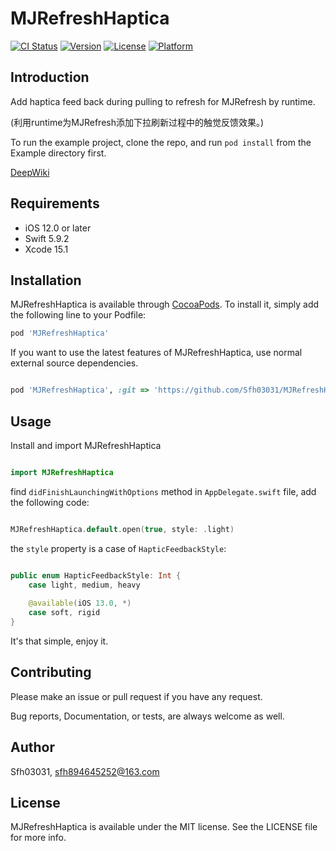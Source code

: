# MJRefreshHaptica

[![CI Status](https://img.shields.io/travis/Sfh03031/MJRefreshHaptica.svg?style=flat)](https://travis-ci.org/Sfh03031/MJRefreshHaptica)
[![Version](https://img.shields.io/cocoapods/v/MJRefreshHaptica.svg?style=flat)](https://cocoapods.org/pods/MJRefreshHaptica)
[![License](https://img.shields.io/cocoapods/l/MJRefreshHaptica.svg?style=flat)](https://cocoapods.org/pods/MJRefreshHaptica)
[![Platform](https://img.shields.io/cocoapods/p/MJRefreshHaptica.svg?style=flat)](https://cocoapods.org/pods/MJRefreshHaptica)

## Introduction

Add haptica feed back during pulling to refresh for MJRefresh by runtime.

(利用runtime为MJRefresh添加下拉刷新过程中的触觉反馈效果。)

To run the example project, clone the repo, and run `pod install` from the Example directory first.

[DeepWiki](https://deepwiki.com/Sfh03031/MJRefreshHaptica)

## Requirements

* iOS 12.0 or later
* Swift 5.9.2
* Xcode 15.1

## Installation

MJRefreshHaptica is available through [CocoaPods](https://cocoapods.org). To install
it, simply add the following line to your Podfile:

```ruby
pod 'MJRefreshHaptica'
```

If you want to use the latest features of MJRefreshHaptica, use normal external source dependencies.

```ruby

pod 'MJRefreshHaptica', :git => 'https://github.com/Sfh03031/MJRefreshHaptica.git'

```

## Usage

Install and import MJRefreshHaptica

```swift

import MJRefreshHaptica

```

find `didFinishLaunchingWithOptions` method in `AppDelegate.swift` file, add the following code:

```swift

MJRefreshHaptica.default.open(true, style: .light)

```
the `style` property is a case of `HapticFeedbackStyle`:

```swift

public enum HapticFeedbackStyle: Int {
    case light, medium, heavy
    
    @available(iOS 13.0, *)
    case soft, rigid
}

```

It's that simple, enjoy it.

## Contributing

Please make an issue or pull request if you have any request.

Bug reports, Documentation, or tests, are always welcome as well.

## Author

Sfh03031, sfh894645252@163.com

## License

MJRefreshHaptica is available under the MIT license. See the LICENSE file for more info.
